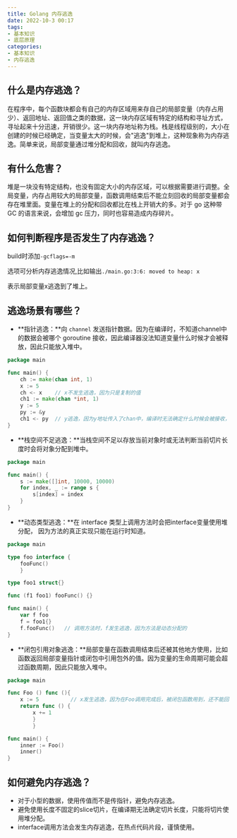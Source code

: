 ```yaml
---
title: Golang 内存逃逸
date: 2022-10-3 00:17
tags:
- 基本知识
- 底层原理
categories:
- 基本知识
- 内存逃逸
---
```


## 什么是内存逃逸？

在程序中，每个函数块都会有自己的内存区域用来存自己的局部变量（内存占用少）、返回地址、返回值之类的数据，这一块内存区域有特定的结构和寻址方式，寻址起来十分迅速，开销很少。这一块内存地址称为栈。栈是线程级别的，大小在创建的时候已经确定，当变量太大的时候，会"逃逸"到堆上，这种现象称为内存逃逸。简单来说，局部变量通过堆分配和回收，就叫内存逃逸。

## 有什么危害？

堆是一块没有特定结构，也没有固定大小的内存区域，可以根据需要进行调整。全局变量，内存占用较大的局部变量，函数调用结束后不能立刻回收的局部变量都会存在堆里面。变量在堆上的分配和回收都比在栈上开销大的多。对于 go 这种带 GC 的语言来说，会增加 gc 压力，同时也容易造成内存碎片。

## 如何判断程序是否发生了内存逃逸？

build时添加`-gcflags=-m`

选项可分析内存逃逸情况,比如输出`./main.go:3:6: moved to heap: x`

表示局部变量x逃逸到了堆上。

## 逃逸场景有哪些？
- **指针逃逸：**向 `channel` 发送指针数据。因为在编译时，不知道channel中的数据会被哪个 goroutine 接收，因此编译器没法知道变量什么时候才会被释放，因此只能放入堆中。

```go
package main

func main() {
    ch := make(chan int, 1)
    x := 5
    ch <- x    // x不发生逃逸，因为只是复制的值
    ch1 := make(chan *int, 1)
    y := 5
    py := &y
    ch1 <- py  // y逃逸，因为y地址传入了chan中，编译时无法确定什么时候会被接收，所以也无法在函数返回后回收y
}
```
- **栈空间不足逃逸：**当栈空间不足以存放当前对象时或无法判断当前切片长度时会将对象分配到堆中。

```go
package main

func main() {
    s := make([]int, 10000, 10000)
    for index, _ := range s {
        s[index] = index
    }
}
```
- **动态类型逃逸：**在 interface 类型上调用方法时会把interface变量使用堆分配， 因为方法的真正实现只能在运行时知道。

```go
package main

type foo interface {
    fooFunc()
    }

type foo1 struct{}

func (f1 foo1) fooFunc() {}

func main() {
    var f foo
    f = foo1{}
    f.fooFunc()   // 调用方法时，f发生逃逸，因为方法是动态分配的
}
```
- **闭包引用对象逃逸：**局部变量在函数调用结束后还被其他地方使用，比如函数返回局部变量指针或闭包中引用包外的值。因为变量的生命周期可能会超过函数周期，因此只能放入堆中。

```go
package main

func Foo () func (){
    x := 5			// x发生逃逸，因为在Foo调用完成后，被闭包函数用到，还不能回收，只能放到堆上存放
    return func () {
        x += 1
        }
        }

func main() {
    inner := Foo()
    inner()
}
```
## 如何避免内存逃逸？

- 对于小型的数据，使用传值而不是传指针，避免内存逃逸。
- 避免使用长度不固定的slice切片，在编译期无法确定切片长度，只能将切片使用堆分配。
- interface调用方法会发生内存逃逸，在热点代码片段，谨慎使用。